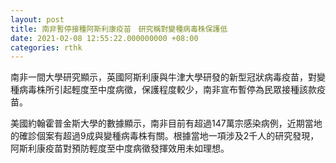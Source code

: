 ```yaml
---
layout: post
title: 南非暫停接種阿斯利康疫苗　研究稱對變種病毒株保護低
date: 2021-02-08 12:55:22.000000000 +08:00
categories: rthk
---
```


南非一間大學研究顯示，英國阿斯利康與牛津大學研發的新型冠狀病毒疫苗，對變種病毒株所引起輕度至中度病徵，保護程度較少，南非宣布暫停為民眾接種該款疫苗。

美國約翰霍普金斯大學的數據顯示，南非目前有超過147萬宗感染病例，近期當地的確診個案有超過9成與變種病毒株有關。根據當地一項涉及2千人的研究發現，阿斯利康疫苗對預防輕度至中度病徵發揮效用未如理想。
